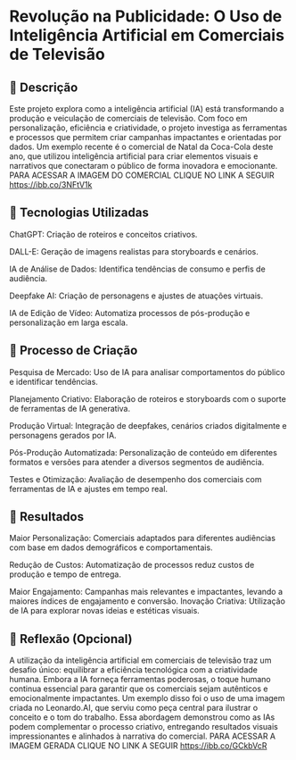 # Revolução na Publicidade: O Uso de Inteligência Artificial em Comerciais de Televisão

## 📒 Descrição
Este projeto explora como a inteligência artificial (IA) está transformando a produção e veiculação de comerciais de televisão. Com foco em personalização, eficiência e criatividade, o projeto investiga as ferramentas e processos que permitem criar campanhas impactantes e orientadas por dados. Um exemplo recente é o comercial de Natal da Coca-Cola deste ano, que utilizou inteligência artificial para criar elementos visuais e narrativos que conectaram o público de forma inovadora e emocionante. PARA ACESSAR A IMAGEM DO COMERCIAL CLIQUE NO LINK A SEGUIR https://ibb.co/3NFtV1k

## 🤖 Tecnologias Utilizadas
ChatGPT: Criação de roteiros e conceitos criativos.

DALL-E: Geração de imagens realistas para storyboards e cenários.

IA de Análise de Dados: Identifica tendências de consumo e perfis de audiência.

Deepfake AI: Criação de personagens e ajustes de atuações virtuais.

IA de Edição de Vídeo: Automatiza processos de pós-produção e personalização em larga escala.

## 🧐 Processo de Criação
Pesquisa de Mercado: Uso de IA para analisar comportamentos do público e identificar tendências.

Planejamento Criativo: Elaboração de roteiros e storyboards com o suporte de ferramentas de IA generativa.

Produção Virtual: Integração de deepfakes, cenários criados digitalmente e personagens gerados por IA.

Pós-Produção Automatizada: Personalização de conteúdo em diferentes formatos e versões para atender a diversos segmentos de audiência.

Testes e Otimização: Avaliação de desempenho dos comerciais com ferramentas de IA e ajustes em tempo real.

## 🚀 Resultados
Maior Personalização: Comerciais adaptados para diferentes audiências com base em dados demográficos e comportamentais.

Redução de Custos: Automatização de processos reduz custos de produção e tempo de entrega.

Maior Engajamento: Campanhas mais relevantes e impactantes, levando a maiores índices de engajamento e conversão.
Inovação Criativa: Utilização de IA para explorar novas ideias e estéticas visuais.

## 💭 Reflexão (Opcional)
A utilização da inteligência artificial em comerciais de televisão traz um desafio único: equilibrar a eficiência tecnológica com a criatividade humana. Embora a IA forneça ferramentas poderosas, o toque humano continua essencial para garantir que os comerciais sejam autênticos e emocionalmente impactantes. Um exemplo disso foi o uso de uma imagem criada no Leonardo.AI, que serviu como peça central para ilustrar o conceito e o tom do trabalho. Essa abordagem demonstrou como as IAs podem complementar o processo criativo, entregando resultados visuais impressionantes e alinhados à narrativa do comercial. PARA ACESSAR A IMAGEM GERADA CLIQUE NO LINK A SEGUIR https://ibb.co/GCkbVcR
